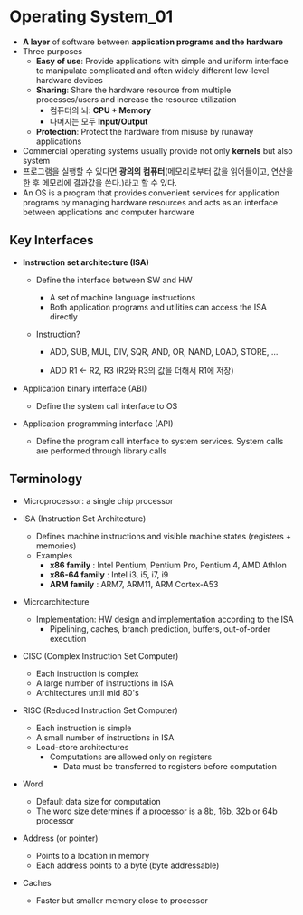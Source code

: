 # Operating System_01

-   **A layer** of software between **application programs and the hardware**
-   Three purposes
    -   **Easy of use**: Provide applications with simple and uniform interface to manipulate complicated and often widely different low-level hardware devices
    -   **Sharing**: Share the hardware resource from multiple processes/users and increase the resource utilization
        -   컴퓨터의 뇌: **CPU + Memory**
        -   나머지는 모두 **Input/Output**
    -   **Protection**: Protect the hardware from misuse by runaway applications
-   Commercial operating systems usually provide not only **kernels** but also system
-   프로그램을 실행할 수 있다면 **광의의 컴퓨터**(메모리로부터 값을 읽어들이고, 연산을 한 후 메모리에 결과값을 쓴다.)라고 할 수 있다.
-   An OS is a program that provides convenient services for application programs by managing hardware resources and acts as an interface between applications and computer hardware

## Key Interfaces

-   **Instruction set architecture (ISA)**

    -   Define the interface between SW and HW

        -   A set of machine language instructions
        -   Both application programs and utilities can access the ISA directly

    -   Instruction?

        -   ADD, SUB, MUL, DIV, SQR, AND, OR, NAND, LOAD, STORE, ...

        -   ADD R1 <- R2, R3 (R2와 R3의 값을 더해서 R1에 저장)

-   Application binary interface (ABI)
    -   Define the system call interface to OS
-   Application programming interface (API)
    -   Define the program call interface to system services. System calls are performed through library calls

## Terminology

-   Microprocessor: a single chip processor
-   ISA (Instruction Set Architecture)
    -   Defines machine instructions and visible machine states (registers + memories)
    -   Examples
        -   **x86 family** : Intel Pentium, Pentium Pro, Pentium 4, AMD Athlon
        -   **x86-64 family** : Intel i3, i5, i7, i9
        -   **ARM family** : ARM7, ARM11, ARM Cortex-A53
-   Microarchitecture
    -   Implementation: HW design and implementation according to the ISA
        -   Pipelining, caches, branch prediction, buffers, out-of-order execution
-   CISC (Complex Instruction Set Computer)
    -   Each instruction is complex
    -   A large number of instructions in ISA
    -   Architectures until mid 80's
-   RISC (Reduced Instruction Set Computer)
    -   Each instruction is simple
    -   A small number of instructions in ISA
    -   Load-store architectures
        -   Computations are allowed only on registers
            -   Data must be transferred to registers before computation

-   Word
    -   Default data size for computation
    -   The word size determines if a processor is a 8b, 16b, 32b or 64b processor
-   Address (or pointer)
    -   Points to a location in memory
    -   Each address points to a byte (byte addressable)
-   Caches
    -   Faster but smaller memory close to processor